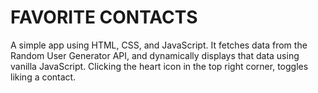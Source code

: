 # FAVORITE CONTACTS

A simple app using HTML, CSS, and JavaScript. It fetches data from the Random User Generator API, and dynamically displays that data using vanilla JavaScript. Clicking the heart icon in the top right corner, toggles liking a contact.
